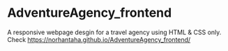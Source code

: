 # AdventureAgency_frontend
A responsive webpage desgin for a travel agency using HTML & CSS only.
Check https://norhantaha.github.io/AdventureAgency_frontend/
